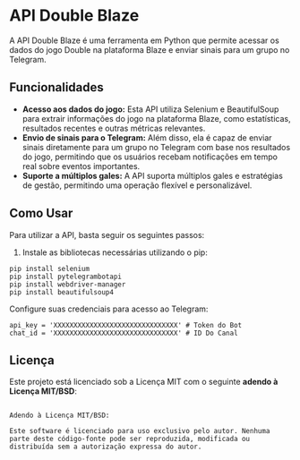 <h1>API Double Blaze</h1>

<p>A API Double Blaze é uma ferramenta em Python que permite acessar os dados do jogo Double na plataforma Blaze e enviar sinais para um grupo no Telegram.</p>

<h2>Funcionalidades</h2>

<ul>
  <li><strong>Acesso aos dados do jogo:</strong> Esta API utiliza Selenium e BeautifulSoup para extrair informações do jogo na plataforma Blaze, como estatísticas, resultados recentes e outras métricas relevantes.</li>
  
  <li><strong>Envio de sinais para o Telegram:</strong> Além disso, ela é capaz de enviar sinais diretamente para um grupo no Telegram com base nos resultados do jogo, permitindo que os usuários recebam notificações em tempo real sobre eventos importantes.</li>
  
  <li><strong>Suporte a múltiplos gales:</strong> A API suporta múltiplos gales e estratégias de gestão, permitindo uma operação flexível e personalizável.</li>
</ul>

<h2>Como Usar</h2>

<p>Para utilizar a API, basta seguir os seguintes passos:</p>

<ol>
  <li>Instale as bibliotecas necessárias utilizando o pip:</li>
</ol>

<pre><code>pip install selenium
pip install pytelegrambotapi
pip install webdriver-manager
pip install beautifulsoup4
</code></pre>

<p>Configure suas credenciais para acesso ao Telegram:</p>

<pre><code>api_key = 'XXXXXXXXXXXXXXXXXXXXXXXXXXXXXXX' # Token do Bot
chat_id = 'XXXXXXXXXXXXXXXXXXXXXXXXXXXXXXX' # ID Do Canal
</code></pre>

<h2>Licença</h2>

<p>Este projeto está licenciado sob a Licença MIT com o seguinte <strong>adendo à Licença MIT/BSD</strong>:</p>

<pre><code>
Adendo à Licença MIT/BSD:

Este software é licenciado para uso exclusivo pelo autor. Nenhuma parte deste código-fonte pode ser reproduzida, modificada ou distribuída sem a autorização expressa do autor.
</code></pre>

